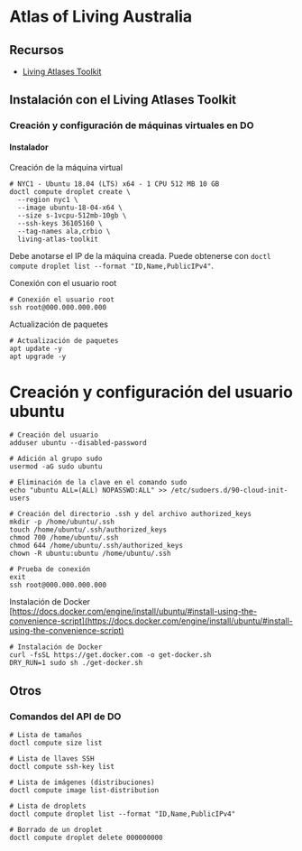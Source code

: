 # Atlas of Living Australia

## Recursos
- [Living Atlases Toolkit](https://github.com/living-atlases/la-toolkit)

## Instalación con el Living Atlases Toolkit

### Creación y configuración de máquinas virtuales en DO

#### Instalador
Creación de la máquina virtual
```shell
# NYC1 - Ubuntu 18.04 (LTS) x64 - 1 CPU 512 MB 10 GB
doctl compute droplet create \
  --region nyc1 \
  --image ubuntu-18-04-x64 \
  --size s-1vcpu-512mb-10gb \
  --ssh-keys 36105160 \
  --tag-names ala,crbio \
  living-atlas-toolkit
```
Debe anotarse el IP de la máquina creada. Puede obtenerse con `doctl compute droplet list --format "ID,Name,PublicIPv4"`.

Conexión con el usuario root
```shell
# Conexión el usuario root
ssh root@000.000.000.000
```

Actualización de paquetes
```shell
# Actualización de paquetes
apt update -y
apt upgrade -y
```

# Creación y configuración del usuario ubuntu
```shell
# Creación del usuario
adduser ubuntu --disabled-password

# Adición al grupo sudo
usermod -aG sudo ubuntu

# Eliminación de la clave en el comando sudo
echo "ubuntu ALL=(ALL) NOPASSWD:ALL" >> /etc/sudoers.d/90-cloud-init-users

# Creación del directorio .ssh y del archivo authorized_keys
mkdir -p /home/ubuntu/.ssh
touch /home/ubuntu/.ssh/authorized_keys
chmod 700 /home/ubuntu/.ssh
chmod 644 /home/ubuntu/.ssh/authorized_keys
chown -R ubuntu:ubuntu /home/ubuntu/.ssh

# Prueba de conexión
exit
ssh root@000.000.000.000
```

Instalación de Docker
[https://docs.docker.com/engine/install/ubuntu/#install-using-the-convenience-script](https://docs.docker.com/engine/install/ubuntu/#install-using-the-convenience-script)
```shell
# Instalación de Docker
curl -fsSL https://get.docker.com -o get-docker.sh
DRY_RUN=1 sudo sh ./get-docker.sh
```

## Otros

### Comandos del API de DO
```shell
# Lista de tamaños
doctl compute size list

# Lista de llaves SSH
doctl compute ssh-key list

# Lista de imágenes (distribuciones)
doctl compute image list-distribution

# Lista de droplets
doctl compute droplet list --format "ID,Name,PublicIPv4"

# Borrado de un droplet
doctl compute droplet delete 000000000
